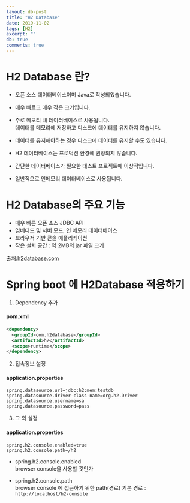 ```yaml
---
layout: db-post
title: "H2 Database"
date: 2019-11-02
tags: [H2]
excerpt: ""
db: true
comments: true
---
```




# H2 Database 란?

  - 오픈 소스 데이터베이스이며 Java로 작성되었습니다.  
  - 매우 빠르고 매우 작은 크기입니다.  
  - 주로 메모리 내 데이터베이스로 사용됩니다.  
  데이터를 메모리에 저장하고 디스크에 데이터를 유지하지 않습니다.  
  - 데이터를 유지해야하는 경우 디스크에 데이터를 유지할 수도 있습니다.  

  - H2 데이터베이스는 프로덕션 환경에 권장되지 않습니다.  
  - 간단한 데이터베이스가 필요한 테스트 프로젝트에 이상적입니다.  

  - 일반적으로 인메모리 데이터베이스로 사용됩니다.  



# H2 Database의 주요 기능

 - 매우 빠른 오픈 소스 JDBC API  
 - 임베디드 및 서버 모드; 인 메모리 데이터베이스  
 - 브라우저 기반 콘솔 애플리케이션  
 - 작은 설치 공간 : 약 2MB의 jar 파일 크기  

[출처:h2database.com](http://www.h2database.com/html/main.html)  


# Spring boot 에 H2Database 적용하기


1. Dependency 추가
#### pom.xml
~~~xml
<dependency>
  <groupId>com.h2database</groupId>
  <artifactId>h2</artifactId>
  <scope>runtime</scope>
</dependency>
~~~

2. 접속정보 설정  
#### application.properties
~~~properties
spring.datasource.url=jdbc:h2:mem:testdb
spring.datasource.driver-class-name=org.h2.Driver
spring.datasource.username=sa
spring.datasource.password=pass
~~~

3. 그 외 설정  
#### application.properties
~~~properties
spring.h2.console.enabled=true
spring.h2.console.path=/h2
~~~

 - spring.h2.console.enabled  
   browser console을 사용할 것인가

 - spring.h2.console.path  
   browser console 에 접근하기 위한 path(경로)
   기본 경로 : `http://localhost/h2-console`  

   

